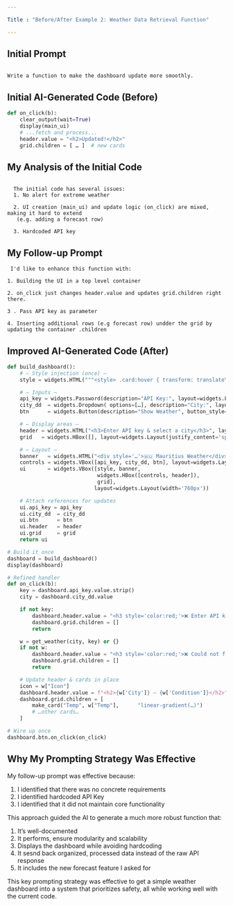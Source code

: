```yaml
---

Title : "Before/After Example 2: Weather Data Retrieval Function"

---
```


## Initial Prompt

```

Write a function to make the dashboard update more smoothly.

```

## Initial AI-Generated Code (Before)

```python
def on_click(b):
    clear_output(wait=True)
    display(main_ui)
    # ...fetch and process...
    header.value = "<h2>Updated!</h2>"
    grid.children = [ … ]  # new cards

```

## My Analysis of the Initial Code

```

  The initial code has several issues:
  1. No alert for extreme weather
 
  2. UI creation (main_ui) and update logic (on_click) are mixed, making it hard to extend 
   (e.g. adding a forecast row)

  3. Hardcoded API key

```

## My Follow-up Prompt

```
 I'd like to enhance this function with:

1. Building the UI in a top level container
   
2. on_click just changes header.value and updates grid.children right there.
 
3 . Pass API key as parameter
   
4. Inserting additional rows (e.g forecast row) undder the grid by updating the container .children

```

## Improved AI-Generated Code (After)

```python
def build_dashboard():
    # — Style injection (once) —
    style = widgets.HTML("""<style> .card:hover { transform: translateY(-6px) scale(1.02); } </style>""")

    # — Inputs —
    api_key = widgets.Password(description="API Key:", layout=widgets.Layout(width='340px'))
    city_dd  = widgets.Dropdown( options=[…], description="City:", layout=widgets.Layout(width='340px'))
    btn      = widgets.Button(description="Show Weather", button_style='info', layout=widgets.Layout(width='160px'))

    # — Display areas —
    header = widgets.HTML("<h3>Enter API key & select a city</h3>", layout=widgets.Layout(padding='8px'))
    grid   = widgets.HBox([], layout=widgets.Layout(justify_content='space-around', padding='12px'))

    # — Layout —
    banner   = widgets.HTML("<div style='…'>🇲🇺 Mauritius Weather</div>")
    controls = widgets.VBox([api_key, city_dd, btn], layout=widgets.Layout(padding='10px', border='1px solid #ddd'))
    ui       = widgets.VBox([style, banner,
                             widgets.HBox([controls, header]),
                             grid],
                            layout=widgets.Layout(width='760px'))

    # Attach references for updates
    ui.api_key = api_key
    ui.city_dd  = city_dd
    ui.btn      = btn
    ui.header   = header
    ui.grid     = grid
    return ui

# Build it once
dashboard = build_dashboard()
display(dashboard)

# Refined handler
def on_click(b):
    key = dashboard.api_key.value.strip()
    city = dashboard.city_dd.value

    if not key:
        dashboard.header.value = "<h3 style='color:red;'>❌ Enter API key!</h3>"
        dashboard.grid.children = []
        return

    w = get_weather(city, key) or {}
    if not w:
        dashboard.header.value = "<h3 style='color:red;'>❌ Could not fetch weather</h3>"
        dashboard.grid.children = []
        return

    # Update header & cards in place
    icon = w["Icon"]
    dashboard.header.value = f"<h2>{w['City']} — {w['Condition']}</h2>"
    dashboard.grid.children = [
        make_card("Temp", w["Temp"],      "linear-gradient(…)")
        # …other cards…
    ]

# Wire up once
dashboard.btn.on_click(on_click)

```

   
    
  ## Why My Prompting Strategy Was Effective
  
  My follow-up prompt was effective because:
  1. I identified that there was no concrete requirements
  2. I identified hardcoded API Key
  3. I identified that it did not maintain core functionality

This approach guided the AI to generate a much more robust function that:
1. It’s well-documented
2.  It performs, ensure modularity and scalability 
3. Displays the dashboard while avoiding hardcoding
4. It sesnd back organized, processed data instead of the raw API response
5. It includes the new forecast feature I asked for

This key prompting strategy was effective to get a simple weather dashboard into a system that prioritizes safety, all while working well with the current code.

